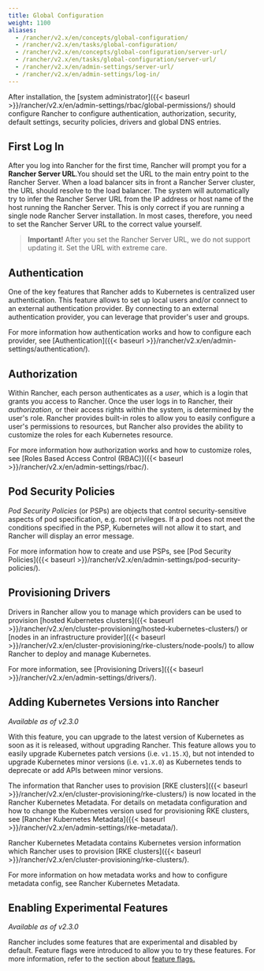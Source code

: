 ```yaml
---
title: Global Configuration
weight: 1100
aliases:
  - /rancher/v2.x/en/concepts/global-configuration/
  - /rancher/v2.x/en/tasks/global-configuration/
  - /rancher/v2.x/en/concepts/global-configuration/server-url/
  - /rancher/v2.x/en/tasks/global-configuration/server-url/
  - /rancher/v2.x/en/admin-settings/server-url/
  - /rancher/v2.x/en/admin-settings/log-in/
---
```


After installation, the [system administrator]({{< baseurl >}}/rancher/v2.x/en/admin-settings/rbac/global-permissions/) should configure Rancher to configure authentication, authorization, security, default settings, security policies, drivers and global DNS entries.

## First Log In

After you log into Rancher for the first time, Rancher will prompt you for a **Rancher Server URL**.You should set the URL to the main entry point to the Rancher Server. When a load balancer sits in front a Rancher Server cluster, the URL should resolve to the load balancer. The system will automatically try to infer the Rancher Server URL from the IP address or host name of the host running the Rancher Server. This is only correct if you are running a single node Rancher Server installation. In most cases, therefore, you need to set the Rancher Server URL to the correct value yourself.

>**Important!** After you set the Rancher Server URL, we do not support updating it. Set the URL with extreme care.

## Authentication

One of the key features that Rancher adds to Kubernetes is centralized user authentication. This feature allows to set up local users and/or connect to an external authentication provider. By connecting to an external authentication provider, you can leverage that provider's user and groups.

For more information how authentication works and how to configure each provider, see [Authentication]({{< baseurl >}}/rancher/v2.x/en/admin-settings/authentication/).

## Authorization

Within Rancher, each person authenticates as a _user_, which is a login that grants you access to Rancher. Once the user logs in to Rancher, their _authorization_, or their access rights within the system, is determined by the user's role. Rancher provides built-in roles to allow you to easily configure a user's permissions to resources, but Rancher also provides the ability to customize the roles for each Kubernetes resource.

For more information how authorization works and how to customize roles, see [Roles Based Access Control (RBAC)]({{< baseurl >}}/rancher/v2.x/en/admin-settings/rbac/).

## Pod Security Policies

_Pod Security Policies_ (or PSPs) are objects that control security-sensitive aspects of pod specification, e.g. root privileges. If a pod does not meet the conditions specified in the PSP, Kubernetes will not allow it to start, and Rancher will display an error message.

For more information how to create and use PSPs, see [Pod Security Policies]({{< baseurl >}}/rancher/v2.x/en/admin-settings/pod-security-policies/).

## Provisioning Drivers

Drivers in Rancher allow you to manage which providers can be used to provision [hosted Kubernetes clusters]({{< baseurl >}}/rancher/v2.x/en/cluster-provisioning/hosted-kubernetes-clusters/) or [nodes in an infrastructure provider]({{< baseurl >}}/rancher/v2.x/en/cluster-provisioning/rke-clusters/node-pools/) to allow Rancher to deploy and manage Kubernetes.

For more information, see [Provisioning Drivers]({{< baseurl >}}/rancher/v2.x/en/admin-settings/drivers/).

## Adding Kubernetes Versions into Rancher

_Available as of v2.3.0_

With this feature, you can upgrade to the latest version of Kubernetes as soon as it is released, without upgrading Rancher. This feature allows you to easily upgrade Kubernetes patch versions (i.e. `v1.15.X`), but not intended to upgrade Kubernetes minor versions (i.e. `v1.X.0`) as Kubernetes tends to deprecate or add APIs between minor versions. 

The information that Rancher uses to provision [RKE clusters]({{< baseurl >}}/rancher/v2.x/en/cluster-provisioning/rke-clusters/) is now located in the Rancher Kubernetes Metadata. For details on metadata configuration and how to change the Kubernetes version used for provisioning RKE clusters, see [Rancher Kubernetes Metadata]({{< baseurl >}}/rancher/v2.x/en/admin-settings/rke-metadata/).

Rancher Kubernetes Metadata contains Kubernetes version information which Rancher uses to provision [RKE clusters]({{< baseurl >}}/rancher/v2.x/en/cluster-provisioning/rke-clusters/).

For more information on how metadata works and how to configure metadata config, see Rancher Kubernetes Metadata.

## Enabling Experimental Features

_Available as of v2.3.0_

Rancher includes some features that are experimental and disabled by default. Feature flags were introduced to allow you to try these features. For more information, refer to the section about [feature flags.]({{<baseurl>}}/rancher/v2.x/en/admin-settings/feature-flags)
